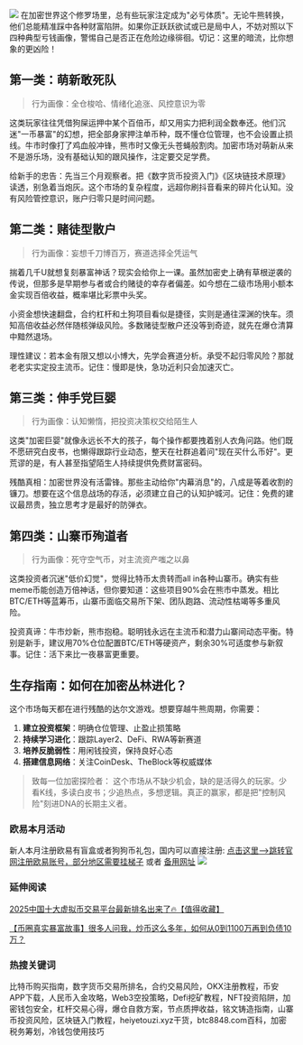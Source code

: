 ![](https://ac63e02.webp.li/biquanchaobirongyikui001.png)
在加密世界这个修罗场里，总有些玩家注定成为"必亏体质"。无论牛熊转换，他们总能精准踩中各种财富陷阱。如果你正跃跃欲试或已是局中人，不妨对照以下四种典型亏钱画像，警惕自己是否正在危险边缘徘徊。切记：这里的暗流，比你想象的更凶险！

## 第一类：萌新敢死队

>行为画像：全仓梭哈、情绪化追涨、风控意识为零

这类玩家往往凭借狗屎运押中某个百倍币，却又用实力把利润全数奉还。他们沉迷"一币暴富"的幻想，把全部身家押注单币种，既不懂仓位管理，也不会设置止损线。牛市时像打了鸡血般冲锋，熊市时又像无头苍蝇般割肉。加密市场对萌新从来不是游乐场，没有基础认知的跟风操作，注定要交足学费。

给新手的忠告：先当三个月观察者。把《数字货币投资入门》《区块链技术原理》读透，别急着当炮灰。这个市场的复杂程度，远超你刷抖音看来的碎片化认知。没有风险管控意识，账户归零只是时间问题。

## 第二类：赌徒型散户

>行为画像：妄想千刀博百万，赛道选择全凭运气

揣着几千U就想复刻暴富神话？现实会给你上一课。虽然加密史上确有草根逆袭的传说，但那多是早期参与者或合约赌徒的幸存者偏差。如今想在二级市场用小额本金实现百倍收益，概率堪比彩票中头奖。

小资金想快速翻盘，合约杠杆和土狗项目看似是捷径，实则是通往深渊的快车。须知高倍收益必然伴随核弹级风险。多数赌徒型散户还没等到奇迹，就先在爆仓清算中黯然退场。

理性建议：若本金有限又想以小博大，先学会赛道分析。承受不起归零风险？那就老老实实定投主流币。记住：慢即是快，急功近利只会加速灭亡。

## 第三类：伸手党巨婴

>行为画像：认知懒惰，把投资决策权交给陌生人

这类"加密巨婴"就像永远长不大的孩子，每个操作都要拽着别人衣角问路。他们既不愿研究白皮书，也懒得跟踪行业动态，整天在社群追着问"现在买什么币好"。更荒谬的是，有人甚至指望陌生人持续提供免费财富密码。

残酷真相：加密世界没有活雷锋。那些主动给你"内幕消息"的，八成是等着收割的镰刀。想要在这个信息战场的存活，必须建立自己的认知护城河。记住：免费的建议最昂贵，独立思考才是最好的防弹衣。

## 第四类：山寨币殉道者

>行为画像：死守空气币，对主流资产嗤之以鼻

这类投资者沉迷"低价幻觉"，觉得比特币太贵转而all in各种山寨币。确实有些meme币能创造万倍神话，但你要知道：这些项目90%会在熊市中蒸发。相比BTC/ETH等蓝筹币，山寨币面临交易所下架、团队跑路、流动性枯竭等多重风险。

投资真谛：牛市炒新，熊市抱稳。聪明钱永远在主流币和潜力山寨间动态平衡。特别是新手，建议用70%仓位配置BTC/ETH等硬资产，剩余30%可适度参与新叙事。记住：活下来比一夜暴富更重要。

## 生存指南：如何在加密丛林进化？

这个市场每天都在进行残酷的达尔文游戏。想要穿越牛熊周期，你需要：

1. **建立投资框架**：明确仓位管理、止盈止损策略
2. **持续学习进化**：跟踪Layer2、DeFi、RWA等新赛道
3. **培养反脆弱性**：用闲钱投资，保持良好心态
4. **搭建信息网络**：关注CoinDesk、TheBlock等权威媒体

>致每一位加密探险者：
这个市场从不缺少机会，缺的是活得久的玩家。少看K线，多读白皮书；少追热点，多想逻辑。真正的赢家，都是把"控制风险"刻进DNA的长期主义者。

### 欧易本月活动
新人本月注册欧易有盲盒或者狗狗币礼包，国内可以直接注册:  [点击这里–>跳转官网注册欧易账号，部分地区需要挂梯子](https://www.okx.com/zh-hans/join/74873351)  或者 [备用网址](https://www.chouyi.world/zh-hans/join/18639032)
[![](https://fe095ec.webp.li/top-10-exchanges-001.jpg)](https://www.chouyi.world/zh-hans/join/18639032)


### 延伸阅读
[2025中国十大虚拟币交易平台最新排名出来了🔥【值得收藏】](https://btc8848.com/top-10-exchanges/)

[【币圈真实暴富故事】很多人问我，炒币这么多年，如何从0到1100万再到负债10万？](https://heiyetouzi.xyz/biquanstory001/)


### 热搜关键词
比特币购买指南，数字货币交易所排名，合约交易风险，OKX注册教程，币安APP下载，人民币入金攻略，Web3空投策略，Defi挖矿教程，NFT投资陷阱，加密钱包安全，杠杆交易心得，爆仓自救方案，节点质押收益，铭文铸造指南，山寨币投资风险，区块链入门教程，heiyetouzi.xyz干货，btc8848.com百科，加密税务筹划，冷钱包使用技巧